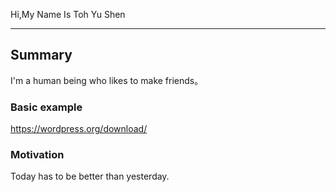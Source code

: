 Hi,My Name Is Toh Yu Shen

---

## Summary
I'm a human being who likes to make friends。

### Basic example
https://wordpress.org/download/

### Motivation
Today has to be better than yesterday.
